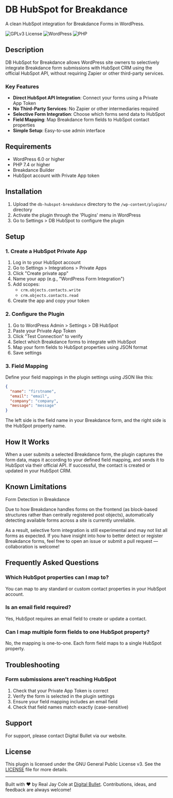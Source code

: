 # DB HubSpot for Breakdance

A clean HubSpot integration for Breakdance Forms in WordPress.

![GPLv3 License](https://img.shields.io/badge/license-GPLv3-blue)
![WordPress](https://img.shields.io/badge/WordPress-6.0%2B-blue)
![PHP](https://img.shields.io/badge/PHP-7.4%2B-blue)

## Description

DB HubSpot for Breakdance allows WordPress site owners to selectively integrate Breakdance form submissions with HubSpot CRM using the official HubSpot API, without requiring Zapier or other third-party services.

### Key Features

- **Direct HubSpot API Integration**: Connect your forms using a Private App Token
- **No Third-Party Services**: No Zapier or other intermediaries required
- **Selective Form Integration**: Choose which forms send data to HubSpot
- **Field Mapping**: Map Breakdance form fields to HubSpot contact properties
- **Simple Setup**: Easy-to-use admin interface

## Requirements

- WordPress 6.0 or higher
- PHP 7.4 or higher
- Breakdance Builder
- HubSpot account with Private App token

## Installation

1. Upload the `db-hubspot-breakdance` directory to the `/wp-content/plugins/` directory
2. Activate the plugin through the 'Plugins' menu in WordPress
3. Go to Settings > DB HubSpot to configure the plugin

## Setup

### 1. Create a HubSpot Private App

1. Log in to your HubSpot account
2. Go to Settings > Integrations > Private Apps
3. Click "Create private app"
4. Name your app (e.g., "WordPress Form Integration")
5. Add scopes:
   - `crm.objects.contacts.write`
   - `crm.objects.contacts.read`
6. Create the app and copy your token

### 2. Configure the Plugin

1. Go to WordPress Admin > Settings > DB HubSpot
2. Paste your Private App Token
3. Click "Test Connection" to verify
4. Select which Breakdance forms to integrate with HubSpot
5. Map your form fields to HubSpot properties using JSON format
6. Save settings

### 3. Field Mapping

Define your field mappings in the plugin settings using JSON like this:

```json
{
  "name": "firstname",
  "email": "email",
  "company": "company",
  "message": "message"
}
```

The left side is the field name in your Breakdance form, and the right side is the HubSpot property name.


## How It Works

When a user submits a selected Breakdance form, the plugin captures the form data, maps it according to your defined field mapping, and sends it to HubSpot via their official API. If successful, the contact is created or updated in your HubSpot CRM.


## Known Limitations

Form Detection in Breakdance

Due to how Breakdance handles forms on the frontend (as block-based structures rather than centrally registered post objects), automatically detecting available forms across a site is currently unreliable.

As a result, selective form integration is still experimental and may not list all forms as expected. If you have insight into how to better detect or register Breakdance forms, feel free to open an issue or submit a pull request — collaboration is welcome!


## Frequently Asked Questions

### Which HubSpot properties can I map to?

You can map to any standard or custom contact properties in your HubSpot account.

### Is an email field required?

Yes, HubSpot requires an email field to create or update a contact.

### Can I map multiple form fields to one HubSpot property?

No, the mapping is one-to-one. Each form field maps to a single HubSpot property.

## Troubleshooting

### Form submissions aren't reaching HubSpot

1. Check that your Private App Token is correct
2. Verify the form is selected in the plugin settings
3. Ensure your field mapping includes an email field
4. Check that field names match exactly (case-sensitive)

## Support

For support, please contact Digital Bullet via our website.

## License

This plugin is licensed under the GNU General Public License v3. See the [LICENSE](./LICENSE) file for more details.



---

Built with ❤️ by Real Jay Cole at [Digital Bullet](https://digitalbullet.ca). Contributions, ideas, and feedback are always welcome!
